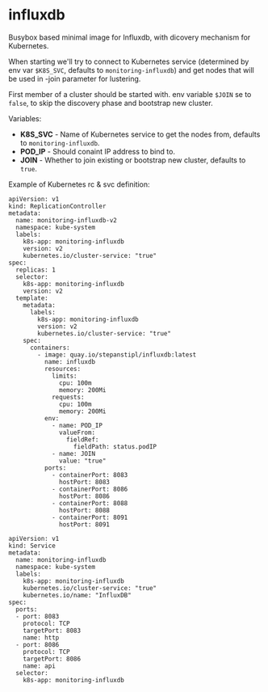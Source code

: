 # influxdb

Busybox based minimal image for Influxdb, with dicovery mechanism for
Kubernetes.

When starting we'll try to connect to Kubernetes service (determined by env var
`$K8S_SVC`, defaults to `monitoring-influxdb`) and get nodes that will be used in
-join parameter for lustering.

First member of a cluster should be started with. env variable `$JOIN` se to
`false`, to skip the discovery phase and bootstrap new cluster.

Variables:
- **K8S_SVC** - Name of Kubernetes service to get the nodes from, defaults to
  `monitoring-influxdb`.
- **POD_IP** - Should conaint IP address to bind to.
- **JOIN** - Whether to join existing or bootstrap new cluster, defaults to
  `true`. 


Example of Kubernetes rc & svc definition:
```
apiVersion: v1
kind: ReplicationController
metadata:
  name: monitoring-influxdb-v2
  namespace: kube-system
  labels:
    k8s-app: monitoring-influxdb
    version: v2
    kubernetes.io/cluster-service: "true"
spec:
  replicas: 1
  selector:
    k8s-app: monitoring-influxdb
    version: v2
  template:
    metadata:
      labels:
        k8s-app: monitoring-influxdb
        version: v2
        kubernetes.io/cluster-service: "true"
    spec:
      containers:
        - image: quay.io/stepanstipl/influxdb:latest
          name: influxdb
          resources:
            limits:
              cpu: 100m
              memory: 200Mi
            requests:
              cpu: 100m
              memory: 200Mi
          env:
            - name: POD_IP
              valueFrom:
                fieldRef:
                  fieldPath: status.podIP
            - name: JOIN
              value: "true" 
          ports:
            - containerPort: 8083
              hostPort: 8083
            - containerPort: 8086
              hostPort: 8086
            - containerPort: 8088
              hostPort: 8088
            - containerPort: 8091
              hostPort: 8091
```
```
apiVersion: v1
kind: Service
metadata:
  name: monitoring-influxdb
  namespace: kube-system
  labels:
    k8s-app: monitoring-influxdb
    kubernetes.io/cluster-service: "true"
    kubernetes.io/name: "InfluxDB"
spec:
  ports:
  - port: 8083
    protocol: TCP
    targetPort: 8083
    name: http
  - port: 8086
    protocol: TCP
    targetPort: 8086
    name: api
  selector:
    k8s-app: monitoring-influxdb
```
